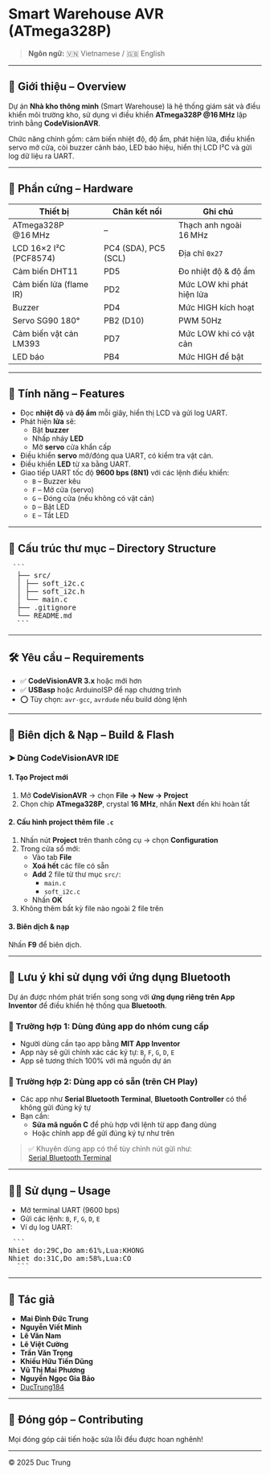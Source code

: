 # Smart Warehouse AVR (ATmega328P)

> **Ngôn ngữ:** 🇻🇳 Vietnamese / 🇬🇧 English

---

## 📌 Giới thiệu – Overview

Dự án **Nhà kho thông minh** (Smart Warehouse) là hệ thống giám sát và điều khiển môi trường kho, sử dụng vi điều khiển **ATmega328P @16 MHz** lập trình bằng **CodeVisionAVR**.

Chức năng chính gồm: cảm biến nhiệt độ, độ ẩm, phát hiện lửa, điều khiển servo mở cửa, còi buzzer cảnh báo, LED báo hiệu, hiển thị LCD I²C và gửi log dữ liệu ra UART.

---

## 🧰 Phần cứng – Hardware

| Thiết bị                  | Chân kết nối         | Ghi chú                         |
|--------------------------|----------------------|----------------------------------|
| ATmega328P @16 MHz       | –                    | Thạch anh ngoài 16 MHz          |
| LCD 16×2 I²C (PCF8574)   | PC4 (SDA), PC5 (SCL) | Địa chỉ `0x27`                  |
| Cảm biến DHT11           | PD5                  | Đo nhiệt độ & độ ẩm             |
| Cảm biến lửa (flame IR)  | PD2                  | Mức LOW khi phát hiện lửa       |
| Buzzer                   | PD4                  | Mức HIGH kích hoạt              |
| Servo SG90 180°          | PB2 (D10)            | PWM 50Hz                        |
| Cảm biến vật cản LM393   | PD7                  | Mức LOW khi có vật cản          |
| LED báo                  | PB4                  | Mức HIGH để bật                 |

---

## 🚀 Tính năng – Features

- Đọc **nhiệt độ** và **độ ẩm** mỗi giây, hiển thị LCD và gửi log UART.
- Phát hiện **lửa** sẽ:
  - Bật **buzzer**
  - Nhấp nháy **LED**
  - Mở **servo** cửa khẩn cấp
- Điều khiển **servo** mở/đóng qua UART, có kiểm tra vật cản.
- Điều khiển **LED** từ xa bằng UART.
- Giao tiếp UART tốc độ **9600 bps (8N1)** với các lệnh điều khiển:
  - `B` – Buzzer kêu
  - `F` – Mở cửa (servo)
  - `G` – Đóng cửa (nếu không có vật cản)
  - `D` – Bật LED
  - `E` – Tắt LED

---

## 📁 Cấu trúc thư mục – Directory Structure

<pre> ```
  ├── src/
  │ ├── soft_i2c.c
  │ ├── soft_i2c.h
  │ └── main.c
  ├── .gitignore
  └── README.md 
  ``` </pre>
  
---

## 🛠️ Yêu cầu – Requirements

- ✅ **CodeVisionAVR 3.x** hoặc mới hơn
- ✅ **USBasp** hoặc ArduinoISP để nạp chương trình
- ⭕ Tùy chọn: `avr-gcc`, `avrdude` nếu build dòng lệnh

---

## 🧪 Biên dịch & Nạp – Build & Flash

### ➤ Dùng CodeVisionAVR IDE

#### 1. Tạo Project mới

1. Mở **CodeVisionAVR** → chọn **File → New → Project**
2. Chọn chip **ATmega328P**, crystal **16 MHz**, nhấn **Next** đến khi hoàn tất

#### 2. Cấu hình project thêm file `.c`

1. Nhấn nút **Project** trên thanh công cụ → chọn **Configuration**
2. Trong cửa sổ mới:
   - Vào tab **File**
   - **Xoá hết** các file có sẵn
   - **Add** 2 file từ thư mục `src/`:
     - `main.c`
     - `soft_i2c.c`
   - Nhấn **OK**
3. Không thêm bất kỳ file nào ngoài 2 file trên

#### 3. Biên dịch & nạp

Nhấn **F9** để biên dịch.

---

## 📱 Lưu ý khi sử dụng với ứng dụng Bluetooth

Dự án được nhóm phát triển song song với **ứng dụng riêng trên App Inventor** để điều khiển hệ thống qua **Bluetooth**.

### 🔹 Trường hợp 1: Dùng đúng app do nhóm cung cấp

- Người dùng cần tạo app bằng **MIT App Inventor**
- App này sẽ gửi chính xác các ký tự: `B`, `F`, `G`, `D`, `E`
- App sẽ tương thích 100% với mã nguồn dự án

### 🔹 Trường hợp 2: Dùng app có sẵn (trên CH Play)

- Các app như **Serial Bluetooth Terminal**, **Bluetooth Controller** có thể không gửi đúng ký tự
- Bạn cần:
  - **Sửa mã nguồn C** để phù hợp với lệnh từ app đang dùng
  - Hoặc chỉnh app để gửi đúng ký tự như trên

> ✅ Khuyên dùng app có thể tùy chỉnh nút gửi như:  
> [Serial Bluetooth Terminal](https://play.google.com/store/apps/details?id=de.kai_morich.serial_bluetooth_terminal)

---

## 🧑‍💻 Sử dụng – Usage

- Mở terminal UART (9600 bps)
- Gửi các lệnh: `B`, `F`, `G`, `D`, `E`
- Ví dụ log UART:

<pre> ```
Nhiet do:29C,Do am:61%,Lua:KHONG
Nhiet do:31C,Do am:58%,Lua:CO
  ``` </pre>

---

## 📝 Tác giả

- **Mai Đình Đức Trung**
- **Nguyễn Viết Minh**
- **Lê Văn Nam**
- **Lê Việt Cường**
- **Trần Văn Trọng**
- **Khiếu Hữu Tiến Dũng**
- **Vũ Thị Mai Phương**
- **Nguyễn Ngọc Gia Bảo**
- [DucTrung184](hhttps://github.com/DucTrung184)

---

## 🔧 Đóng góp – Contributing

Mọi đóng góp cải tiến hoặc sửa lỗi đều được hoan nghênh!  

---

© 2025 Duc Trung
